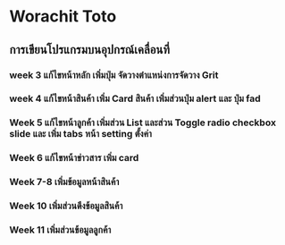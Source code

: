 # Worachit Toto
## การเขียนโปรแกรมบนอุปกรณ์เคลื่อนที่
### week 3 แก้ไขหน้าหลัก เพิ่มปุ่ม จัดวางตำแหน่งการจัดวาง Grit
### week 4 แก้ไขหน้าสินค้า เพิ่ม Card สินค้า เพิ่มส่วนปุ่ม alert และ ปุ่ม fad
### Week 5 แก้ไขหน้าลูกค้า เพิ่มส่วน List และส่วน Toggle radio checkbox slide และ เพิ่ม tabs หน้า setting ตั้งค่า
### Week 6 แก้ไขหน้าข่าวสาร เพิ่ม card
### Week 7-8 เพิ่มข้อมูลหน้าสินค้า
### Week 10 เพิ่มส่วนดึงข้อมูลสินค้า
### Week 11 เพิ่มส่วนข้อมูลลูกค้า